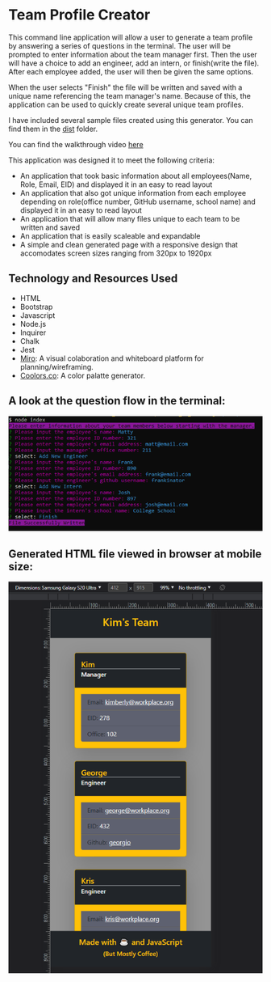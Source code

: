# Team Profile Creator

This command line application will allow a user to generate a team profile by answering a series of questions in the terminal. The user will be prompted to enter information about the team manager first. Then the user will have a choice to add an engineer, add an intern, or finish(write the file). After each employee added, the user will then be given the same options.

When the user selects "Finish" the file will be written and saved with a unique name referencing the team manager's name. Because of this, the application can be used to quickly create several unique team profiles.

I have included several sample files created using this generator. You can find them in the [dist](/dist/) folder.

You can find the walkthrough video [here](https://drive.google.com/file/d/19wUKvFf-UM1UpRmvmujzrjusQUalLxqe/view) 
  
This application was designed it to meet the following criteria:

* An application that took basic information about all employees(Name, Role, Email, EID) and displayed it in an easy to read layout
* An application that also got unique information from each employee depending on role(office number, GitHub username, school name) and displayed it in an easy to read layout
* An application that will allow many files unique to each team to be written and saved
* An application that is easily scaleable and expandable
* A simple and clean generated page with a responsive design that accomodates screen sizes ranging from 320px to 1920px

## Technology and Resources Used

* HTML
* Bootstrap
* Javascript
* Node.js
* Inquirer
* Chalk
* Jest
* [Miro](https://miro.com/about/): A visual colaboration and whiteboard platform for planning/wireframing. 
* [Coolors.co](https://coolors.co/): A color palatte generator.

## A look at the question flow in the terminal:

![A look at the question flow in the terminal](/imgs/terminal-question-flow.PNG)

## Generated HTML file viewed in browser at mobile size:
![Generated HTML file viewed in browser at mobile size](/imgs/application-screenshot.PNG)
